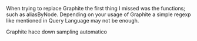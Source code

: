 When trying to replace Graphite the first thing I missed was the functions; such as aliasByNode. Depending on your usage of Graphite a simple regexp like mentioned in Query Language may not be enough.

Graphite hace down sampling automatico
